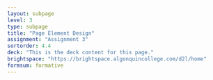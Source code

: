 ```yaml
---
layout: subpage
level: 3
type: subpage
title: "Page Element Design"
assignment: "Assignment 3"
sortorder: 4.4
deck: "This is the deck content for this page."
brightspace: "https://brightspace.algonquincollege.com/d2l/home"
formsum: formative
---
```

